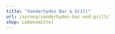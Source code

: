 ```yaml
---
title: "Vanderhydes Bar & Grill"
url: /sorona/vanderhydes-bar-und-grill/
shop: Lebensmittel
---
```

